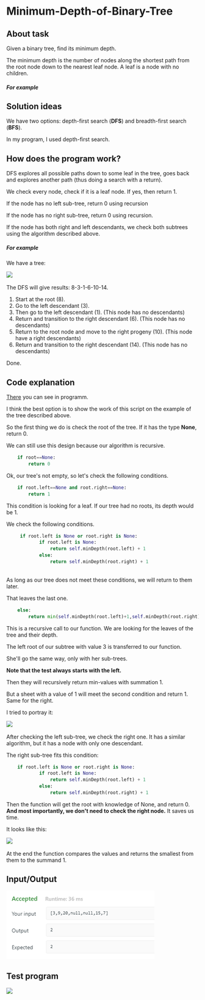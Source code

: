# Minimum-Depth-of-Binary-Tree

## About task
Given a binary tree, find its minimum depth.

The minimum depth is the number of nodes along the shortest path from the root node down to the nearest leaf node.
 A leaf is a node with no children.

##### For example

## Solution ideas
We have two options: depth-first search (**DFS**) and breadth-first search (**BFS**).

In my program, I used depth-first search.


## How does the program work?
DFS explores all possible paths down to some leaf in the tree, goes back and explores another path (thus doing a search with a return). 

We check every node, check if it is a leaf node. If yes, then return 1.

If the node has no left sub-tree, return 0 using recursion

If the node has no right sub-tree, return 0 using recursion.

If the node has both right and left descendants, we check both subtrees using the algorithm described above. 
##### For example
We have a tree:

![](https://github.com/chichikow/Minimum-Depth-of-Binary-Tree/blob/master/bin.png)

The DFS will give results: 8-3-1-6-10-14.

1. Start at the root (8).
2. Go to the left descendant (3).
3. Then go to the left descendant (1).  (This node has no descendants)
4. Return and transition to the right descendant (6). (This node has no descendants)
5. Return to the root node and move to the right progeny (10). (This node have a right descendants)
6. Return and transition to the right descendant (14). (This node has no descendants)

Done.


## Code explanation 
[There](https://github.com/chichikow/Minimum-Depth-of-Binary-Tree/blob/master/min_depth.py) you can see in programm.

I think the best option is to show the work of this script on the example of the tree described above. 

So the first thing we do is check the root of the tree. If it has the type **None**, return 0.

We can still use this design because our algorithm is recursive.
```python
    if root==None:
        return 0
```
Ok, our tree's not empty, so let's check the following conditions.
```python
    if root.left==None and root.right==None: 
        return 1
 ```
This condition is looking for a leaf. If our tree had no roots, its depth would be 1.

We check the following conditions. 
```python
     if root.left is None or root.right is None:
            if root.left is None:
                return self.minDepth(root.left) + 1
            else:
                return self.minDepth(root.right) + 1
                
```          
As long as our tree does not meet these conditions, we will return to them later.

That leaves the last one.
```python
    else:
        return min(self.minDepth(root.left)+1,self.minDepth(root.right)+1)
```   
This is a recursive call to our function. We are looking for the leaves of the tree and their depth.

The left root of our subtree with value 3 is transferred to our function.

She'll go the same way, only with her sub-trees.

**Note that the test always starts with the left.**

Then they will recursively return min-values with summation 1.

But a sheet with a value of 1 will meet the second condition and return 1. Same for the right.

I tried to portray it:

![](https://github.com/chichikow/Minimum-Depth-of-Binary-Tree/blob/master/example.png)

After checking the left sub-tree, we check the right one. It has a similar algorithm, but it has a node with only one descendant.

The right sub-tree fits this condition:
```python
    if root.left is None or root.right is None:
            if root.left is None:
                return self.minDepth(root.left) + 1
            else:
                return self.minDepth(root.right) + 1
 ``` 
Then the function will get the root with knowledge of None, and return 0. **And most importantly, we don't need to check the right node.** It saves us time.

It looks like this:

![](https://github.com/chichikow/Minimum-Depth-of-Binary-Tree/blob/master/example1.png)


At the end the function compares the values and returns the smallest from them to the summand 1.
## Input/Output
![](https://github.com/Francis-Morgan/Minimum-Depth-of-Binary-Tree/blob/master/run_code.PNG)
## Test program

![](https://github.com/chichikow/Minimum-Depth-of-Binary-Tree/blob/master/outputt.PNG)
   
    
        
        
